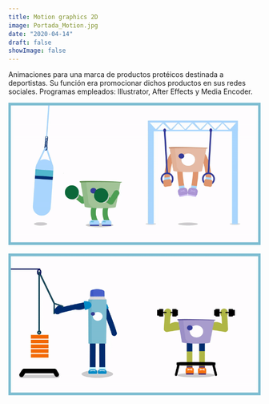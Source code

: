 ```yaml
---
title: Motion graphics 2D
image: Portada_Motion.jpg
date: "2020-04-14"
draft: false
showImage: false
---
```


Animaciones para una marca de productos protéicos destinada a deportistas. Su función era promocionar dichos productos en sus redes sociales. Programas empleados: Illustrator, After Effects y Media Encoder.

![MotionGraphics](/images/ProteinGIF3.gif "ProteinGIF3")

![MotionGraphics](/images/ProteinGIF1.gif "ProteinGIF1")

